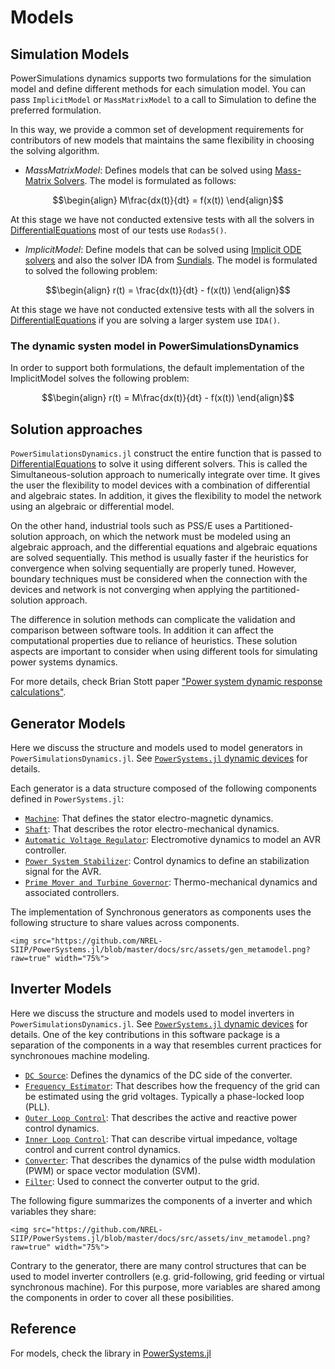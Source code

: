 
# Models

## Simulation Models

PowerSimulations dynamics supports two formulations for the simulation model and define different methods for each simulation model. You can pass `ImplicitModel` or `MassMatrixModel` to a call to Simulation to define the preferred formulation.

In this way, we provide a common set of development requirements for contributors of new models that maintains the same flexibility in choosing the solving algorithm.

- *MassMatrixModel*: Defines models that can be solved using [Mass-Matrix Solvers](https://diffeq.sciml.ai/stable/solvers/dae_solve/#OrdinaryDiffEq.jl-(Mass-Matrix)). The model is formulated as follows:

```math
\begin{align}
M\frac{dx(t)}{dt} = f(x(t))
\end{align}
```

At this stage we have not conducted extensive tests with all the solvers in [DifferentialEquations](https://diffeq.sciml.ai/) most of our tests use `Rodas5()`.


- *ImplicitModel*: Define models that can be solved using [Implicit ODE solvers](https://diffeq.sciml.ai/stable/solvers/dae_solve/#OrdinaryDiffEq.jl-(Implicit-ODE)) and also the solver IDA from [Sundials](https://diffeq.sciml.ai/stable/solvers/dae_solve/#Sundials.jl). The model is formulated to solved the following problem:

```math
\begin{align}
r(t) = \frac{dx(t)}{dt} - f(x(t))
\end{align}
```

At this stage we have not conducted extensive tests with all the solvers in [DifferentialEquations](https://diffeq.sciml.ai/) if you are solving a larger system use `IDA()`.

### The dynamic systen model in PowerSimulationsDynamics

In order to support both formulations, the default implementation of the ImplicitModel solves the following problem:

```math
\begin{align}
r(t) = M\frac{dx(t)}{dt} - f(x(t))
\end{align}
```

## Solution approaches

`PowerSimulationsDynamics.jl` construct the entire function that is passed to [DifferentialEquations](https://diffeq.sciml.ai/) to solve it using different solvers. This is called the Simultaneous-solution approach to numerically integrate over time. It gives the user the flexibility to model devices with a combination of differential and algebraic states. In addition, it gives the flexibility to model the network using an algebraic or differential model.

On the other hand, industrial tools such as PSS/E uses a Partitioned-solution approach, on which the network must be modeled using an algebraic approach, and the differential equations and algebraic equations are solved sequentially. This method is usually faster if the heuristics for convergence when solving sequentially are properly tuned. However, boundary techniques must be considered when the connection with the devices and network is not converging when applying the partitioned-solution approach.

The difference in solution methods can complicate the validation and comparison between software tools. In addition it can affect the computational properties due to reliance of heuristics. These solution aspects are important to consider when using different tools for simulating power systems dynamics.

For more details, check Brian Stott paper ["Power system dynamic response calculations"](https://ieeexplore.ieee.org/document/1455502).

## Generator Models

Here we discuss the structure and models used to model generators in `PowerSimulationsDynamics.jl`. See [`PowerSystems.jl` dynamic devices](https://nrel-siip.github.io/PowerSystems.jl/stable/modeler_guide/example_dynamic_data/)
for details.

Each generator is a data structure composed of the following components defined in `PowerSystems.jl`:

- [`Machine`](https://nrel-siip.github.io/PowerSystems.jl/stable/model_library/generated_Machine/#Machine): That defines the stator electro-magnetic dynamics.
- [`Shaft`](https://nrel-siip.github.io/PowerSystems.jl/stable/model_library/generated_Shaft/#Shaft): That describes the rotor electro-mechanical dynamics.
- [`Automatic Voltage Regulator`](https://nrel-siip.github.io/PowerSystems.jl/stable/model_library/generated_AVR/#AVR): Electromotive dynamics to model an AVR controller.
- [`Power System Stabilizer`](https://nrel-siip.github.io/PowerSystems.jl/stable/model_library/generated_PSS/#PSS): Control dynamics to define an stabilization signal for the AVR.
- [`Prime Mover and Turbine Governor`](https://nrel-siip.github.io/PowerSystems.jl/stable/model_library/generated_TurbineGov/#TurbineGov): Thermo-mechanical dynamics and associated controllers.

The implementation of Synchronous generators as components uses the following structure to
share values across components.

```@raw html
<img src="https://github.com/NREL-SIIP/PowerSystems.jl/blob/master/docs/src/assets/gen_metamodel.png?raw=true" width="75%">
```

## Inverter Models

Here we discuss the structure and models used to model inverters in `PowerSimulationsDynamics.jl`. See [`PowerSystems.jl` dynamic devices](https://nrel-siip.github.io/PowerSystems.jl/stable/modeler_guide/example_dynamic_data/)
for details. One of the key contributions in this software package is a separation of the
components in a way that resembles current practices for synchronoues machine modeling.

- [`DC Source`](https://nrel-siip.github.io/PowerSystems.jl/stable/model_library/generated_DCSource/#DCSource): Defines the dynamics of the DC side of the converter.
- [`Frequency Estimator`](https://nrel-siip.github.io/PowerSystems.jl/stable/model_library/generated_FrequencyEstimator/#FrequencyEstimator): That describes how the frequency of the grid can be estimated using the grid voltages. Typically a phase-locked loop (PLL).
- [`Outer Loop Control`](https://nrel-siip.github.io/PowerSystems.jl/stable/model_library/outer_control/#OuterControl): That describes the active and reactive power control dynamics.
- [`Inner Loop Control`](https://nrel-siip.github.io/PowerSystems.jl/stable/model_library/generated_InnerControl/#InnerControl): That can describe virtual impedance, voltage control and current control dynamics.
- [`Converter`](https://nrel-siip.github.io/PowerSystems.jl/stable/model_library/generated_Converter/#Converter): That describes the dynamics of the pulse width modulation (PWM) or space vector modulation (SVM).
- [`Filter`](https://nrel-siip.github.io/PowerSystems.jl/stable/model_library/generated_Filter/): Used to connect the converter output to the grid.

The following figure summarizes the components of a inverter and which variables they share:

```@raw html
<img src="https://github.com/NREL-SIIP/PowerSystems.jl/blob/master/docs/src/assets/inv_metamodel.png?raw=true" width="75%">
```

Contrary to the generator, there are many control structures that can be used to model
inverter controllers (e.g. grid-following, grid feeding or virtual synchronous machine).
For this purpose, more variables are shared among the components in order to cover all
these posibilities.

## Reference

For models, check the library in [PowerSystems.jl](https://nrel-siip.github.io/PowerSystems.jl/stable/)
